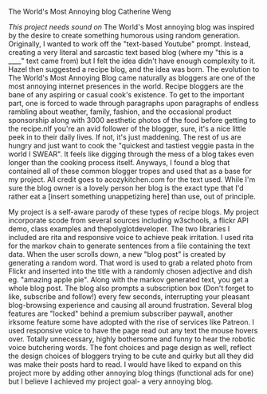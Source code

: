 The World's Most Annoying blog
Catherine Weng

*This project needs sound on*
The World's Most annoying blog was inspired by the desire to create something humorous using random generation. Originally, I wanted to work off the "text-based Youtube" prompt. Instead, creating a very literal and sarcastic text based blog (where my "this is a ____" text came from) but I felt the idea didn't have enough complexity to it. Hazel then suggested a recipe blog, and the idea was born. The evolution to The World's Most Annoying Blog came naturally as bloggers are one of the most annoying internet presences in the world. Recipe bloggers are the bane of any aspiring or casual cook's existence. To get to the important part, one is forced to wade through paragraphs upon paragraphs of endless rambling about weather, family, fashion, and the occasional product sponsorship along with 3000 aesthetic photos of the food before getting to the recipe.nIf you're an avid follower of the blogger, sure, it's a nice little peek in to their daily lives. If not, it's just maddening. The rest of us are hungry and just want to cook the "quickest and tastiest veggie pasta in the world I SWEAR". It feels like digging through the mess of a blog takes even longer than the cooking process itself. Anyways, I found a blog that contained all of these common blogger tropes and used that as a base for my project.
All credit goes to acozykitchen.com for the text used. While I'm sure the blog owner is a lovely person her blog is the exact type that I'd rather eat a [insert something unappetizing here] than use, out of principle.

My project is a self-aware parody of these types of recipe blogs. My project incorporate scode from several sources including w3schools, a flickr API demo, class examples and thepolyglotdeveloper. The two libraries I included are rita and responsive voice to achieve peak irritation. I used rita for the markov chain to generate sentences from a file containing the text data. When the user scrolls down, a new "blog post" is created by generating a random word. That word is used to grab a related photo from Flickr and inserted into the title with a randomly chosen adjective and dish eg. "amazing apple pie". Along with the markov generated text, you get a whole blog post. The blog also prompts a subscription box (Don't forget to like, subscribe and follow!) every few seconds, interrupting your pleasant blog-browsing experience and causing all around frustration. Several blog features are "locked" behind a premium subscriber paywall, another irksome feature some have adopted with the rise of services like Patreon. I used responsive voice to have the page read out any text the mouse hovers over. Totally unnecessary, highly bothersome and funny to hear the robotic voice butchering words. The font choices and page design as well, reflect the design choices of bloggers trying to be cute and quirky but all they did was make their posts hard to read. I would have liked to expand on this project more by adding other annoying blog things (functional ads for one) but I believe I achieved my project goal- a very annoying blog.
